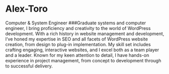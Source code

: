 # Alex-Toro
Computer &amp; System Engineer
###Graduate systems and computer engineer, I bring proficiency and creativity to the world of WordPress development. With a rich history in website management and development, I’ve honed my expertise in SEO and all facets of WordPress website creation, from design to plug-in implementation. My skill set includes crafting engaging, interactive websites, and I excel both as a team player and a leader. Known for my keen attention to detail, I have hands-on experience in project management, from concept to development through to successful delivery.
